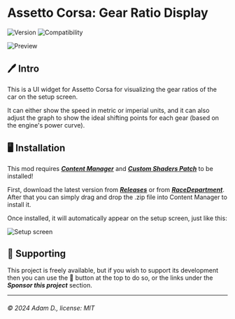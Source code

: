 # Assetto Corsa: Gear Ratio Display

![Version](https://img.shields.io/badge/Version-1.0-blue.svg) ![Compatibility](https://img.shields.io/badge/CSP-0.2.0+-green.svg)

![Preview](https://i.imgur.com/WgYrcdV.png)

## 🖊️ Intro

This is a UI widget for Assetto Corsa for visualizing the gear ratios of the car on the setup screen.

It can either show the speed in metric or imperial units, and it can also adjust the graph to show the ideal shifting points for each gear (based on the engine's power curve).

## 🖥️ Installation

This mod requires [***Content Manager***](https://assettocorsa.club/content-manager.html) and [***Custom Shaders Patch***](https://acstuff.ru/patch/) to be installed!

First, download the latest version from [***Releases***](https://github.com/adam10603/AC-Gear-Ratio-Display/releases) or from [***RaceDepartment***](https://www.racedepartment.com/downloads/gear-ratio-display.67477/). After that you can simply drag and drop the .zip file into Content Manager to install it.

Once installed, it will automatically appear on the setup screen, just like this:

![Setup screen](https://i.imgur.com/rsotG2r.png)

## 💖 Supporting

This project is freely available, but if you wish to support its development then you can use the 💟 button at the top to do so, or the links under the ***Sponsor this project*** section.

___

###### © 2024 Adam D., license: MIT